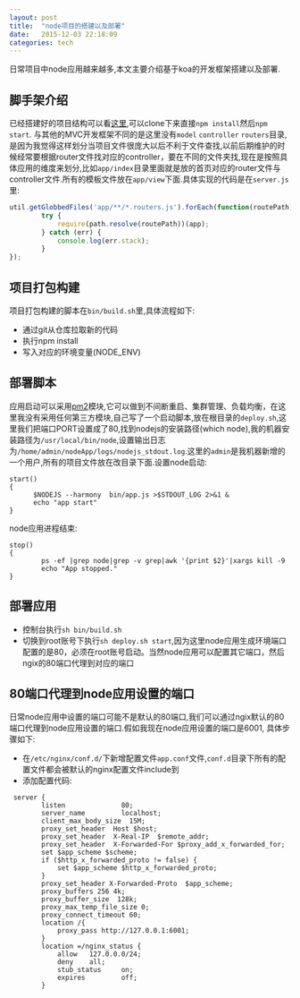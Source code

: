```yaml
---
layout: post
title:  "node项目的搭建以及部署"
date:   2015-12-03 22:18:09
categories: tech
---
```


日常项目中node应用越来越多,本文主要介绍基于koa的开发框架搭建以及部署.

## 脚手架介绍
已经搭建好的项目结构可以看[这里](https://github.com/blueforest/nodeApp),可以clone下来直接`npm install`然后`npm start`.
与其他的MVC开发框架不同的是这里没有`model` `controller` `routers`目录,是因为我觉得这样划分当项目文件很庞大以后不利于文件查找,以前后期维护的时候经常要根据router文件找对应的controller，要在不同的文件夹找,现在是按照具体应用的维度来划分,比如`app/index`目录里面就是放的首页对应的router文件与controller文件.所有的模板文件放在`app/view`下面.具体实现的代码是在`server.js`里:

``` javascript
util.getGlobbedFiles('app/**/*.routers.js').forEach(function(routePath) {
		try {
			require(path.resolve(routePath))(app);
		} catch (err) {
			console.log(err.stack);
		}
});

```

## 项目打包构建
项目打包构建的脚本在`bin/build.sh`里,具体流程如下:

- 通过git从仓库拉取新的代码
- 执行npm install
- 写入对应的环境变量(NODE_ENV)

## 部署脚本
应用启动可以采用[pm2](https://github.com/Unitech/pm2)模块,它可以做到不间断重启、集群管理、负载均衡，在这里我没有采用任何第三方模块,自己写了一个启动脚本,放在根目录的`deploy.sh`,这里我们把端口PORT设置成了80,找到nodejs的安装路径(which node),我的机器安装路径为`/usr/local/bin/node`,设置输出日志为`/home/admin/nodeApp/logs/nodejs_stdout.log`.这里的`admin`是我机器新增的一个用户,所有的项目文件放在改目录下面.设置node启动:

```
start()
{
      $NODEJS --harmony  bin/app.js >$STDOUT_LOG 2>&1 &
      echo "app start"
}
```
node应用进程结束:

```
stop()
{
        ps -ef |grep node|grep -v grep|awk '{print $2}'|xargs kill -9
        echo "App stopped."
}

```

## 部署应用
- 控制台执行`sh bin/build.sh`
- 切换到root账号下执行`sh deploy.sh start`,因为这里node应用生成环境端口配置的是80，必须在root账号启动。当然node应用可以配置其它端口，然后ngix的80端口代理到对应的端口

## 80端口代理到node应用设置的端口
日常node应用中设置的端口可能不是默认的80端口,我们可以通过ngix默认的80端口代理到node应用设置的端口.假如我现在node应用设置的端口是6001, 具体步骤如下:
- 在`/etc/nginx/conf.d/`下新增配置文件`app.conf`文件,`conf.d`目录下所有的配置文件都会被默认的nginx配置文件include到
- 添加配置代码:

```
 server {
        listen              80;
        server_name         localhost;
        client_max_body_size  15M;
        proxy_set_header  Host $host;
        proxy_set_header  X-Real-IP  $remote_addr;
        proxy_set_header  X-Forwarded-For $proxy_add_x_forwarded_for;
        set $app_scheme $scheme;
        if ($http_x_forwarded_proto != false) {
            set $app_scheme $http_x_forwarded_proto;
        }
        proxy_set_header X-Forwarded-Proto  $app_scheme;
        proxy_buffers 256 4k;
        proxy_buffer_size  128k;
        proxy_max_temp_file_size 0;
        proxy_connect_timeout 60;
        location /{
            proxy_pass http://127.0.0.1:6001;
        }
        location =/nginx_status {
            allow   127.0.0.0/24;
            deny    all;
            stub_status     on;
            expires         off;
        }


